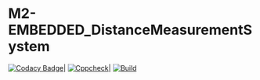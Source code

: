 # M2-EMBEDDED_DistanceMeasurementSystem

[![Codacy Badge](https://app.codacy.com/project/badge/Grade/b19dcede954c42da9623770a634df37b)](https://www.codacy.com/gh/Nirmalrg2898/M2-EMBEDDED_DistanceMeasurementSystem/dashboard?utm_source=github.com&amp;utm_medium=referral&amp;utm_content=Nirmalrg2898/M2-EMBEDDED_DistanceMeasurementSystem&amp;utm_campaign=Badge_Grade)|      [![Cppcheck](https://github.com/Nirmalrg2898/M2-EMBEDDED_DistanceMeasurementSystem/actions/workflows/cppcheck.yml/badge.svg)](https://github.com/Nirmalrg2898/M2-EMBEDDED_DistanceMeasurementSystem/actions/workflows/cppcheck.yml)|     [![Build](https://github.com/Nirmalrg2898/M2-EMBEDDED_DistanceMeasurementSystem/actions/workflows/compile.yml/badge.svg)](https://github.com/Nirmalrg2898/M2-EMBEDDED_DistanceMeasurementSystem/actions/workflows/compile.yml)
